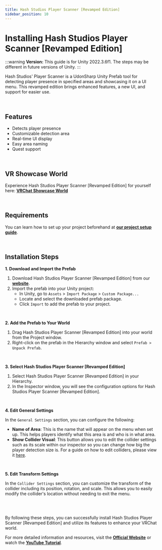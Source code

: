 ```yaml
---
title: Hash Studios Player Scanner [Revamped Edition]
sidebar_position: 10
---
```


# Installing Hash Studios Player Scanner [Revamped Edition]

:::warning
**Version:** This guide is for Unity 2022.3.6f1. The steps may be different in future versions of Unity.
:::

Hash Studios' Player Scanner is a UdonSharp Unity Prefab tool for detecting player presence in specified areas and showcasing it on a UI menu. This revamped edition brings enhanced features, a new UI, and support for easier use.

<br/>

## Features

- Detects player presence
- Customizable detection area
- Real-time UI display
- Easy area naming
- Quest support

<br/>

## VR Showcase World

Experience Hash Studios Player Scanner [Revamped Edition] for yourself here: **[VRChat Showcase World](https://vrchat.com/home/world/wrld_4b40c53d-4fe0-4310-af89-515d24e4da99)**

<br/>

## Requirements

You can learn how to set up your project beforehand at **[our project setup guide](/docs/general-concepts/settingupudon)**.

<br/>

## Installation Steps

**1. Download and Import the Prefab**

1. Download Hash Studios Player Scanner [Revamped Edition] from our **[website](https://hashstudiosllc.com/hashstudiosplayerscanner/revampededition)**.
2. Import the prefab into your Unity project:
   - In Unity, go to `Assets` > `Import Package` > `Custom Package...`
   - Locate and select the downloaded prefab package.
   - Click `Import` to add the prefab to your project.

<br/>

**2. Add the Prefab to Your World**

1. Drag Hash Studios Player Scanner [Revamped Edition] into your world from the Project window.
2. Right-click on the prefab in the Hierarchy window and select `Prefab > Unpack Prefab`.

<br/>

**3. Select Hash Studios Player Scanner [Revamped Edition]**

1. Select Hash Studios Player Scanner [Revamped Edition] in your Hierarchy.
2. In the Inspector window, you will see the configuration options for Hash Studios Player Scanner [Revamped Edition].

<br/>

**4. Edit General Settings**

In the `General Settings` section, you can configure the following:

- **Name of Area**: This is the name that will appear on the menu when set up. This helps players identify what this area is and who is in what area.
- **Show Collider Visual**: This button allows you to edit the collider settings such as its scale within our inspector so you can change how big the player detection size is. For a guide on how to edit colliders, please view it [here](/docs/general-concepts/triggerbox/).

<br/>

**5. Edit Transform Settings**

In the `Collider Settings` section, you can customize the transform of the collider including its position, rotation, and scale. This allows you to easily modify the collider's location without needing to exit the menu.

<br/><br/>

By following these steps, you can successfully install Hash Studios Player Scanner [Revamped Edition] and utilize its features to enhance your VRChat world. 

For more detailed information and resources, visit the **[Official Website](https://hashstudiosllc.com/hashstudiosplayerscanner/revampededition)** or watch the **[YouTube Tutorial](https://www.youtube.com/watch?v=YSbSzUqjZwY)**.
